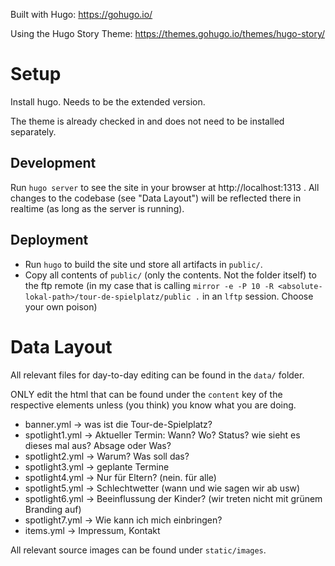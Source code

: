 
Built with Hugo: https://gohugo.io/

Using the Hugo Story Theme: https://themes.gohugo.io/themes/hugo-story/

# Setup

Install hugo. Needs to be the extended version.

The theme is already checked in and does not need to be installed separately.

## Development

Run `hugo server` to see the site in your browser at http://localhost:1313 . All changes to the codebase (see "Data Layout") will be reflected there in realtime (as long as the server is running).

## Deployment

* Run `hugo` to build the site und store all artifacts in `public/`.
* Copy all contents of `public/` (only the contents. Not the folder itself) to the ftp remote (in my case that is calling `mirror -e -P 10 -R <absolute-lokal-path>/tour-de-spielplatz/public .` in an `lftp` session. Choose your own poison)

# Data Layout

All relevant files for day-to-day editing can be found in the `data/` folder.

ONLY edit the html that can be found under the `content` key of the respective elements unless (you think) you know what you are doing.

* banner.yml -> was ist die Tour-de-Spielplatz?
* spotlight1.yml -> Aktueller Termin: Wann? Wo? Status? wie sieht es dieses mal aus? Absage oder Was?
* spotlight2.yml -> Warum? Was soll das?
* spotlight3.yml -> geplante Termine
* spotlight4.yml -> Nur für Eltern? (nein. für alle)
* spotlight5.yml -> Schlechtwetter (wann und wie sagen wir ab usw)
* spotlight6.yml -> Beeinflussung der Kinder? (wir treten nicht mit grünem Branding auf)
* spotlight7.yml -> Wie kann ich mich einbringen?
* items.yml -> Impressum, Kontakt

All relevant source images can be found under `static/images`.
